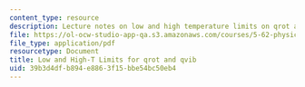 ```yaml
---
content_type: resource
description: Lecture notes on low and high temperature limits on qrot and qvib.
file: https://ol-ocw-studio-app-qa.s3.amazonaws.com/courses/5-62-physical-chemistry-ii-spring-2008/39b3d4dfb894e8863f15bbe54bc50eb4_14_562ln08.pdf
file_type: application/pdf
resourcetype: Document
title: Low and High-T Limits for qrot and qvib
uid: 39b3d4df-b894-e886-3f15-bbe54bc50eb4
---
```

